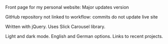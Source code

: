 Front page for my personal website: Major updates version

GitHub repository not linked to workflow: commits do not update live site

Written with jQuery. Uses Slick Carousel library.

Light and dark mode. English and German options. Links to recent projects.
